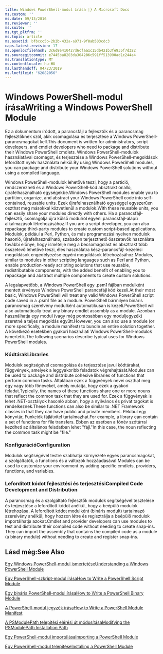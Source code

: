 ```yaml
---
title: Windows PowerShell-modul írása |} A Microsoft Docs
ms.custom: ''
ms.date: 09/13/2016
ms.reviewer: ''
ms.suite: ''
ms.tgt_pltfrm: ''
ms.topic: article
ms.assetid: bfbccc5b-2b2b-432a-a971-9f8ab503cdc3
caps.latest.revision: 17
ms.openlocfilehash: 3c6d8e410427d6cfaa1c15db421b3fe935f7d322
ms.sourcegitcommit: e7445ba8203da304286c591ff513900ad1c244a4
ms.translationtype: MT
ms.contentlocale: hu-HU
ms.lasthandoff: 04/23/2019
ms.locfileid: "62082056"
---
```

# <a name="writing-a-windows-powershell-module"></a><span data-ttu-id="10141-102">Windows PowerShell-modul írása</span><span class="sxs-lookup"><span data-stu-id="10141-102">Writing a Windows PowerShell Module</span></span>

<span data-ttu-id="10141-103">Ez a dokumentum íródott, a parancsfájl a fejlesztők és a parancsmag fejlesztőknek szól, akik csomagolása és terjesztése a Windows PowerShell-parancsmagokat kell.</span><span class="sxs-lookup"><span data-stu-id="10141-103">This document is written for administrators, script developers, and cmdlet developers who need to package and distribute their Windows PowerShell cmdlets.</span></span> <span data-ttu-id="10141-104">Windows PowerShell-modulok használatával csomagot, és terjesztése a Windows PowerShell-megoldások lefordított nyelv használata nélkül.</span><span class="sxs-lookup"><span data-stu-id="10141-104">By using Windows PowerShell modules, you can package and distribute your Windows PowerShell solutions without using a compiled language.</span></span>

<span data-ttu-id="10141-105">Windows PowerShell-modulok lehetővé teszi, hogy a partíció, rendszerezheti és a Windows PowerShell-kód absztrakt önálló, újrafelhasználható egységekbe.</span><span class="sxs-lookup"><span data-stu-id="10141-105">Windows PowerShell modules enable you to partition, organize, and abstract your Windows PowerShell code into self-contained, reusable units.</span></span> <span data-ttu-id="10141-106">Ezek újrafelhasználható egységgel egyszerűen oszthat meg másokkal közvetlenül a modulok.</span><span class="sxs-lookup"><span data-stu-id="10141-106">With these reusable units, you can easily share your modules directly with others.</span></span> <span data-ttu-id="10141-107">Ha a parancsfájl-fejlesztő, csomagolja újra külső modulról egyéni parancsfájl-alapú alkalmazások létrehozásához.</span><span class="sxs-lookup"><span data-stu-id="10141-107">If you are a script developer, you can also repackage third-party modules to create custom script-based applications.</span></span> <span data-ttu-id="10141-108">Modulok, például a Perl, Python, és más programozási nyelven modulok hasonló, újrafelhasználható, szabadon terjeszthető összetevők használata további előnye, hogy ismételje meg a becsomagolást és absztrakt több összetevő lehetővé teszi, éles használatra kész-parancsfájl-kezelési megoldások engedélyezése egyéni megoldások létrehozásához.</span><span class="sxs-lookup"><span data-stu-id="10141-108">Modules, similar to modules in other scripting languages such as Perl and Python, enable production-ready scripting solutions that use reusable, redistributable components, with the added benefit of enabling you to repackage and abstract multiple components to create custom solutions.</span></span>

<span data-ttu-id="10141-109">A legalapvetőbb, a Windows PowerShell egy .psm1 fájlban modulként mentett érvényes Windows PowerShell parancsfájl kód kezeli.</span><span class="sxs-lookup"><span data-stu-id="10141-109">At their most basic, Windows PowerShell will treat any valid Windows PowerShell script code saved in a .psm1 file as a module.</span></span> <span data-ttu-id="10141-110">PowerShell bármilyen bináris parancsmag szerelvény modulként automatikusan is kezeli.</span><span class="sxs-lookup"><span data-stu-id="10141-110">PowerShell will also automatically treat any binary cmdlet assembly as a module.</span></span> <span data-ttu-id="10141-111">Azonban használhatja egy modul (vagy még pontosabban egy moduljegyzék) szeretné a teljes megoldás együtt.</span><span class="sxs-lookup"><span data-stu-id="10141-111">However, you can also use a module (or more specifically, a module manifest) to bundle an entire solution together.</span></span> <span data-ttu-id="10141-112">A következő esetekben gyakori használati Windows PowerShell-modulok ismertetik.</span><span class="sxs-lookup"><span data-stu-id="10141-112">The following scenarios describe typical uses for Windows PowerShell modules.</span></span>

### <a name="libraries"></a><span data-ttu-id="10141-113">Kódtárak</span><span class="sxs-lookup"><span data-stu-id="10141-113">Libraries</span></span>

<span data-ttu-id="10141-114">Modulok segítségével csomagolása és terjesztése javul kódtárakat, függvények, amelyek a leggyakoribb feladatok végrehajtását.</span><span class="sxs-lookup"><span data-stu-id="10141-114">Modules can be used to package and distribute cohesive libraries of functions that perform common tasks.</span></span> <span data-ttu-id="10141-115">Általában ezek a függvények nevei oszthat meg egy vagy több főneveket, amely mutatja, hogy ezek a gyakori feladat.</span><span class="sxs-lookup"><span data-stu-id="10141-115">Typically, the names of these functions share one or more nouns that reflect the common task that they are used for.</span></span> <span data-ttu-id="10141-116">Ezek a függvények is lehet .NET-osztályok hasonló abban, hogy a nyilvános és privát tagokat is rendelkeznek.</span><span class="sxs-lookup"><span data-stu-id="10141-116">These functions can also be similar to .NET Framework classes in that they can have public and private members.</span></span> <span data-ttu-id="10141-117">Például egy könyvtár, Funkciók fájlátvitel tartalmazhat.</span><span class="sxs-lookup"><span data-stu-id="10141-117">For example, a library can contain a set of functions for file transfers.</span></span> <span data-ttu-id="10141-118">Ebben az esetben a főnév szótárral kezdheti az általános feladatban lehet "fájl."</span><span class="sxs-lookup"><span data-stu-id="10141-118">In this case, the noun reflecting the common task might be "file."</span></span>

### <a name="configuration"></a><span data-ttu-id="10141-119">Konfiguráció</span><span class="sxs-lookup"><span data-stu-id="10141-119">Configuration</span></span>

<span data-ttu-id="10141-120">Modulok segítségével testre szabhatja környezete egyes parancsmagokat, a szolgáltatók, a functions és a változók hozzáadásával.</span><span class="sxs-lookup"><span data-stu-id="10141-120">Modules can be used to customize your environment by adding specific cmdlets, providers, functions, and variables.</span></span>

### <a name="compiled-code-development-and-distribution"></a><span data-ttu-id="10141-121">Lefordított kódot fejlesztési és terjesztési</span><span class="sxs-lookup"><span data-stu-id="10141-121">Compiled Code Development and Distribution</span></span>

<span data-ttu-id="10141-122">A parancsmag és a szolgáltató fejlesztők modulok segítségével tesztelése és terjesztése a lefordított kódot anélkül, hogy a beépülő modulok létrehozása. A lefordított kódot modulként (bináris modult) tartalmazó szerelvény anélkül, hogy hozzon létre és regisztrálja a beépülő modulok importálhatja azokat.</span><span class="sxs-lookup"><span data-stu-id="10141-122">Cmdlet and provider developers can use modules to test and distribute their compiled code without needing to create snap-ins. They can import the assembly that contains the compiled code as a module (a binary module) without needing to create and register snap-ins.</span></span>

## <a name="see-also"></a><span data-ttu-id="10141-123">Lásd még:</span><span class="sxs-lookup"><span data-stu-id="10141-123">See Also</span></span>

[<span data-ttu-id="10141-124">Egy Windows PowerShell-modul ismertetése</span><span class="sxs-lookup"><span data-stu-id="10141-124">Understanding a Windows PowerShell Module</span></span>](./understanding-a-windows-powershell-module.md)

[<span data-ttu-id="10141-125">Egy PowerShell-szkript-modul írása</span><span class="sxs-lookup"><span data-stu-id="10141-125">How to Write a PowerShell Script Module</span></span>](./how-to-write-a-powershell-script-module.md)

[<span data-ttu-id="10141-126">Egy bináris PowerShell-modul írása</span><span class="sxs-lookup"><span data-stu-id="10141-126">How to Write a PowerShell Binary Module</span></span>](./how-to-write-a-powershell-binary-module.md)

[<span data-ttu-id="10141-127">A PowerShell-modul jegyzék írása</span><span class="sxs-lookup"><span data-stu-id="10141-127">How to Write a PowerShell Module Manifest</span></span>](http://msdn.microsoft.com/en-us/abe4c24b-e64e-4a61-81d5-18c4fceba0b6)

[<span data-ttu-id="10141-128">A PSModulePath telepítési elérési út módosítása</span><span class="sxs-lookup"><span data-stu-id="10141-128">Modifying the PSModulePath Installation Path</span></span>](./modifying-the-psmodulepath-installation-path.md)

[<span data-ttu-id="10141-129">Egy PowerShell-modul importálása</span><span class="sxs-lookup"><span data-stu-id="10141-129">Importing a PowerShell Module</span></span>](./importing-a-powershell-module.md)

[<span data-ttu-id="10141-130">Egy PowerShell-modul telepítése</span><span class="sxs-lookup"><span data-stu-id="10141-130">Installing a PowerShell Module</span></span>](./installing-a-powershell-module.md)
